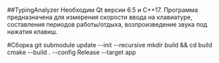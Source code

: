 ##TypingAnalyzer
Необходим Qt версии 6.5 и C++17. 
Программа предназначена для измерения скорости ввода на клавиатуре, составления периодов работы/отдыха, возпроизведение звука под нажатия клавиш.

#Сборка
git submodule update --init --recursive
mkdir build && cd build
cmake --build . --config Release --target app
